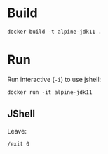 # Build
```
docker build -t alpine-jdk11 .
```


# Run
Run interactive (`-i`) to use jshell:
```
docker run -it alpine-jdk11
```
## JShell
Leave:
```
/exit 0
```
